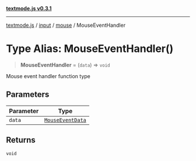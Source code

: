 [**textmode.js v0.3.1**](../../../../../../README.md)

***

[textmode.js](../../../../../../README.md) / [input](../../../README.md) / [mouse](../README.md) / MouseEventHandler

# Type Alias: MouseEventHandler()

> **MouseEventHandler** = (`data`) => `void`

Mouse event handler function type

## Parameters

| Parameter | Type |
| ------ | ------ |
| `data` | [`MouseEventData`](../interfaces/MouseEventData.md) |

## Returns

`void`
